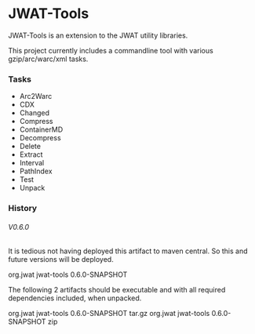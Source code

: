 # JWAT-Tools #

JWAT-Tools is an extension to the JWAT utility libraries.

This project currently includes a commandline tool with various gzip/arc/warc/xml tasks.

### Tasks ###

* Arc2Warc
* CDX
* Changed
* Compress
* ContainerMD
* Decompress
* Delete
* Extract
* Interval
* PathIndex
* Test
* Unpack

### History ###

###### V0.6.0 ######

It is tedious not having deployed this artifact to maven central. So this and future versions will be deployed.

<dependency>
  <groupId>org.jwat</groupId>
  <artifactId>jwat-tools</artifactId>
  <version>0.6.0-SNAPSHOT</version>
</dependency>

The following 2 artifacts should be executable and with all required dependencies included, when unpacked.

<dependency>
  <groupId>org.jwat</groupId>
  <artifactId>jwat-tools</artifactId>
  <version>0.6.0-SNAPSHOT</version>
  <type>tar.gz</type>
</dependency>

<dependency>
  <groupId>org.jwat</groupId>
  <artifactId>jwat-tools</artifactId>
  <version>0.6.0-SNAPSHOT</version>
  <type>zip</type>
</dependency>
